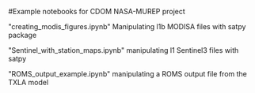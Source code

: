 #Example notebooks for CDOM NASA-MUREP project

"creating_modis_figures.ipynb" 
Manipulating l1b MODISA files with satpy package


"Sentinel_with_station_maps.ipynb"
manipulating l1 Sentinel3 files with satpy


"ROMS_output_example.ipynb"
manipulating a ROMS output file from the TXLA model

